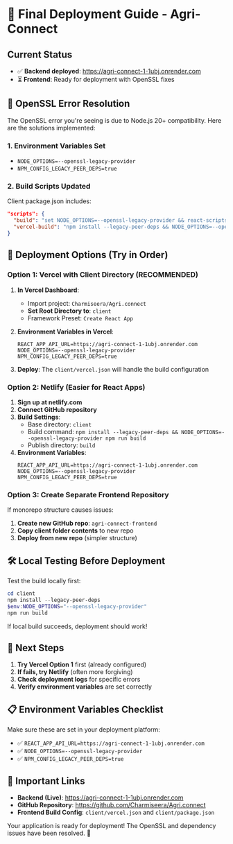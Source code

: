 # 🚀 Final Deployment Guide - Agri-Connect

## Current Status
- ✅ **Backend deployed**: https://agri-connect-1-1ubj.onrender.com
- ⏳ **Frontend**: Ready for deployment with OpenSSL fixes

## 🔧 OpenSSL Error Resolution

The OpenSSL error you're seeing is due to Node.js 20+ compatibility. Here are the solutions implemented:

### 1. Environment Variables Set
- `NODE_OPTIONS=--openssl-legacy-provider`
- `NPM_CONFIG_LEGACY_PEER_DEPS=true`

### 2. Build Scripts Updated
Client package.json includes:
```json
"scripts": {
  "build": "set NODE_OPTIONS=--openssl-legacy-provider && react-scripts build",
  "vercel-build": "npm install --legacy-peer-deps && NODE_OPTIONS=--openssl-legacy-provider react-scripts build"
}
```

## 🎯 Deployment Options (Try in Order)

### Option 1: Vercel with Client Directory (RECOMMENDED)

1. **In Vercel Dashboard**:
   - Import project: `Charmiseera/Agri.connect`
   - **Set Root Directory to**: `client`
   - Framework Preset: `Create React App`

2. **Environment Variables in Vercel**:
   ```
   REACT_APP_API_URL=https://agri-connect-1-1ubj.onrender.com
   NODE_OPTIONS=--openssl-legacy-provider
   NPM_CONFIG_LEGACY_PEER_DEPS=true
   ```

3. **Deploy**: The `client/vercel.json` will handle the build configuration

### Option 2: Netlify (Easier for React Apps)

1. **Sign up at netlify.com**
2. **Connect GitHub repository**
3. **Build Settings**:
   - Base directory: `client`
   - Build command: `npm install --legacy-peer-deps && NODE_OPTIONS=--openssl-legacy-provider npm run build`
   - Publish directory: `build`
4. **Environment Variables**:
   ```
   REACT_APP_API_URL=https://agri-connect-1-1ubj.onrender.com
   NODE_OPTIONS=--openssl-legacy-provider
   NPM_CONFIG_LEGACY_PEER_DEPS=true
   ```

### Option 3: Create Separate Frontend Repository

If monorepo structure causes issues:

1. **Create new GitHub repo**: `agri-connect-frontend`
2. **Copy client folder contents** to new repo
3. **Deploy from new repo** (simpler structure)

## 🛠️ Local Testing Before Deployment

Test the build locally first:

```powershell
cd client
npm install --legacy-peer-deps
$env:NODE_OPTIONS="--openssl-legacy-provider"
npm run build
```

If local build succeeds, deployment should work!

## 🎯 Next Steps

1. **Try Vercel Option 1** first (already configured)
2. **If fails, try Netlify** (often more forgiving)
3. **Check deployment logs** for specific errors
4. **Verify environment variables** are set correctly

## 📋 Environment Variables Checklist

Make sure these are set in your deployment platform:

- ✅ `REACT_APP_API_URL=https://agri-connect-1-1ubj.onrender.com`
- ✅ `NODE_OPTIONS=--openssl-legacy-provider`
- ✅ `NPM_CONFIG_LEGACY_PEER_DEPS=true`

## 🔗 Important Links

- **Backend (Live)**: https://agri-connect-1-1ubj.onrender.com
- **GitHub Repository**: https://github.com/Charmiseera/Agri.connect
- **Frontend Build Config**: `client/vercel.json` and `client/package.json`

Your application is ready for deployment! The OpenSSL and dependency issues have been resolved. 🚀
